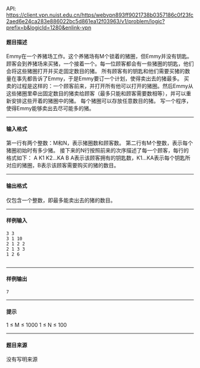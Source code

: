 API: https://client.vpn.nuist.edu.cn/https/webvpn893ff9021738b0357186c0f23fc2aed6e24ca283e886022bc5d861ea12f03963/v1/problem/logic?prefix=b&logicId=1280&enlink-vpn

#### 题目描述

Emmy在一个养猪场工作。这个养猪场有M个锁着的猪圈，但Emmy并没有钥匙。顾客会到养猪场来买猪，一个接着一个。每一位顾客都会有一些猪圈的钥匙，他们会将这些猪圈打开并买走固定数目的猪。 所有顾客有的钥匙和他们需要买猪的数量在事先都告诉了Emmy，于是Emmy要订一个计划，使得卖出去的猪最多。 买卖的过程是这样的：一个顾客前来，并打开所有他可以打开的猪圈。然后Emmy从这些猪圈里牵出固定数目的猪卖给顾客（最多只能和顾客需要数相等），并可以重新安排这些开着的猪圈中的猪。 每个猪圈可以存放任意数目的猪。 写一个程序，使得Emmy能够卖出去尽可能多的猪。

---

#### 输入格式

第一行有两个整数：M和N，表示猪圈数和顾客数。 第二行有M个整数，表示每个猪圈初始时有多少猪。 接下来的N行按照前来的次序描述了每一个顾客，每行的格式如下： A K1 K2…KA B A表示该顾客拥有的钥匙数，K1...KA表示每个钥匙所对应的猪圈，B表示该顾客需要购买的猪的数目。

---

#### 输出格式

仅包含一个整数，即最多能卖出去的猪的数目。

---

#### 样例输入
```
3 3
3 1 10
2 1 2 2
2 1 3 3
1 2 6	


```

---

#### 样例输出
```
7
```

---

#### 提示

1 ≤ M ≤ 1000 1 ≤ N ≤ 100

---

#### 题目来源

没有写明来源